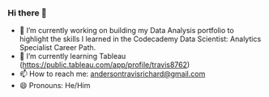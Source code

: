 ### Hi there 👋

- 🔭 I’m currently working on building my Data Analysis portfolio to highlight the skills I learned in the Codecademy Data Scientist: Analytics Specialist Career Path.
- 🌱 I’m currently learning Tableau (https://public.tableau.com/app/profile/travis8762)
- 📫 How to reach me: andersontravisrichard@gmail.com
- 😄 Pronouns: He/Him
